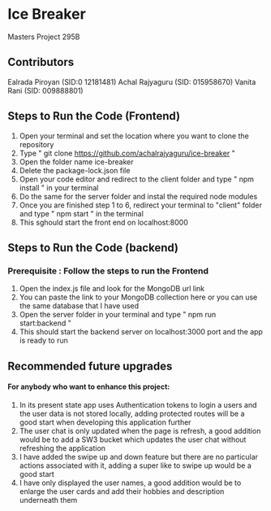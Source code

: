 # Ice Breaker
Masters Project 295B

## Contributors
Ealrada Piroyan (SID:0 12181481)
Achal Rajyaguru (SID: 015958670)
Vanita Rani (SID: 009888801)

## Steps to Run the Code (Frontend)

1. Open your terminal and set the location where you want to clone the repository
2. Type " git clone https://github.com/achalrajyaguru/ice-breaker "
3. Open the folder name ice-breaker
4. Delete the package-lock.json file
5. Open your code editor and redirect to the client folder and type " npm install " in your terminal
6. Do the same for the server folder and instal the required node modules
7. Once you are finished step 1 to 6, redirect your terminal to "client" folder and type " npm start " in the terminal
8. This sghould start the front end on localhost:8000


## Steps to Run the Code (backend)
### Prerequisite : Follow the steps to run the Frontend

1. Open the index.js file and look for the MongoDB url link
2. You can paste the link to your MongoDB collection here or you can use the same database that I have used
3. Open the server folder in your terminal and type " npm run start:backend "
4. This should start the backend server on localhost:3000 port and the app is ready to run



## Recommended future upgrades
#### For anybody who want to enhance this project:

1. In its present state app uses Authentication tokens to login a users and the user data is not stored locally, adding protected routes will be a good start when developing this application further
2. The user chat is only updated when the page is refresh, a good addition would be to add a SW3 bucket which updates the user chat without refreshing the application
3. I have added the swipe up and down feature but there are no particular actions associated with it, adding a super like to swipe up would be a good start
4. I have only displayed the user names, a good addition would be to enlarge the user cards and add their hobbies and description underneath them

